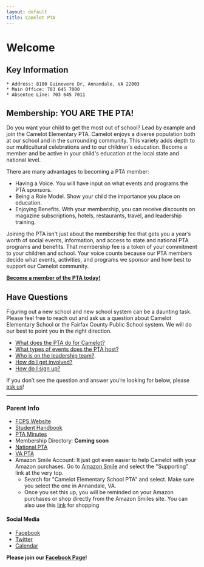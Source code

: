 ```yaml
---
layout: default
title: Camelot PTA
---
```



# Welcome

## Key Information
    * Address: 8100 Guinevere Dr, Annandale, VA 22003
    * Main Office: 703 645 7000
    * Absentee Line: 703 645 7011

## Membership: YOU ARE THE PTA!

Do you want your child to get the most out of school? Lead by example and join the Camelot Elementary PTA. Camelot enjoys a diverse population both at our school and in the surrounding community. This variety adds depth to our multicultural celebrations and to our children's education. Become a member and be active in your child's education at the local state and national level.

There are many advantages to becoming a PTA member:
  * Having a Voice. You will have input on what events and programs the PTA sponsors.
  * Being a Role Model. Show your child the importance you place on education.
  * Enjoying Benefits. With your membership, you can receive discounts on magazine subscriptions, hotels, restaurants, travel, and leadership training.

Joining the PTA isn't just about the membership fee that gets you a year’s worth of social events, information, and access to state and national PTA programs and benefits. That membership fee is a token of your commitment to your children and school. Your voice counts because our PTA members decide what events, activities, and programs we sponsor and how best to support our Camelot community. 

**[Become a member of the PTA today!](/sign-up)**

## Have Questions

Figuring out a new school and new school system can be a daunting task. Please feel free to reach out and ask us a question about Camelot Elementary School or the Fairfax County Public School system. We will do our best to point you in the right direction.

  * [What does the PTA do for Camelot?](/pta)
  * [What types of events does the PTA host?](/events)
  * [Who is on the leadership team?](/board-and-committees).
  * [How do I get involved?](/participate)
  * [How do I sign up?](/sign-up)

If you don’t see the question and answer you’re looking for below, please <a href="mailto:webmaster@camelotpta.org?Subject=Website%20Question">ask us</a>!

-----------------------------

### Parent Info
  * [FCPS Website](http://www.fcps.edu/CamelotES/)
  * [Student Handbook](https://drive.google.com/file/d/0B08CHuPjOEKWdXBvVHg5UFNuYlE/view)
  * [PTA Minutes](https://drive.google.com/folderview?id=0B08CHuPjOEKWRndSNDQ5V1BPS2c&usp=sharing)
  * Membership Directory: **Coming soon**
  * [National PTA](http://www.pta.org)
  * [VA PTA](http://vapta.org)
  * Amazon Smile Account: It just got even easier to help Camelot with your Amazon purchases. Go to [Amazon Smile](http://smile.amazon.com) and select the "Supporting" link at the very top. 
     * Search for "Camelot Elementary School PTA" and select. Make sure you select the one in Annandale, VA. 
     * Once you set this up, you will be reminded on your Amazon purchases or shop directly from the Amazon Smiles site. You can also use this [link](http://www.amazon.com/?&tag=capt076-20&ref-refURL=http%3A%2F%2Fwww.camelotpta.org%2F) for shopping


#### Social Media
  * [Facebook](http://www.facebook.com/camelotpta)
  * [Twitter](http://twitter.com/camelotPTA)
  * [Calendar](https://calendar.google.com/calendar/embed?src=camelot.elementary.pta%40gmail.com&ctz=America/New_York)

**Please join our [Facebook Page](http://www.facebook.com/camelotpta)!**
